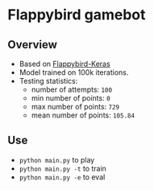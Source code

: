 # Flappybird gamebot

## Overview
* Based on [Flappybird-Keras](https://yanpanlau.github.io/2016/07/10/FlappyBird-Keras.html)
* Model trained on 100k iterations.
* Testing statistics:
  - number of attempts: `100`
  - min number of points: `0`
  - max number of points: `729`
  - mean number of points: `105.84`

## Use
* `python main.py` to play
* `python main.py -t` to train
* `python main.py -e` to eval

